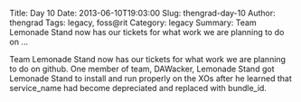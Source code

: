 Title: Day 10
Date: 2013-06-10T19:03:00
Slug: thengrad-day-10
Author: thengrad
Tags: legacy, foss@rit
Category: legacy
Summary: Team Lemonade Stand now has our tickets for what work we are planning to do on ... 

Team Lemonade Stand now has our tickets for what work we are planning to do on
github. One member of team, DAWacker, Lemonade Stand got Lemonade Stand to
install and run properly on the XOs after he learned that service_name had
become depreciated and replaced with bundle_id.

